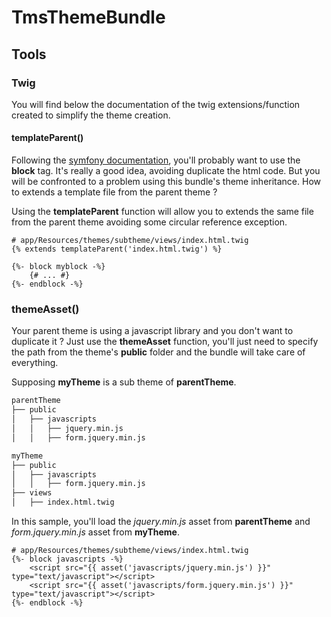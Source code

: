 TmsThemeBundle
==============

## Tools

### Twig
You will find below the documentation of the twig extensions/function created to simplify the theme creation.

#### templateParent()
Following the [symfony documentation](https://symfony.com/doc/current/templating.html#template-inheritance-and-layouts), you'll probably want to use the **block** tag. It's really a good idea, avoiding duplicate the html code. But you will be confronted to a problem using this bundle's theme inheritance. How to extends a template file from the parent theme ?

Using the **templateParent**  function will allow you to extends the same file from the parent theme avoiding some circular reference exception.
```twig
# app/Resources/themes/subtheme/views/index.html.twig
{% extends templateParent('index.html.twig') %}

{%- block myblock -%}
    {# ... #}
{%- endblock -%}
```

### themeAsset()
Your parent theme is using a javascript library and you don't want to duplicate it ? Just use the **themeAsset** function, you'll just need to specify the path from the theme's **public** folder and the bundle will take care of everything.

Supposing **myTheme** is a sub theme of **parentTheme**.
```bash
parentTheme
├── public
│   ├── javascripts
│   │   ├── jquery.min.js
│   │   ├── form.jquery.min.js
```
```bash
myTheme
├── public
│   ├── javascripts
│   │   ├── form.jquery.min.js
├── views
│   ├── index.html.twig
```
In this sample, you'll load the *jquery.min.js* asset from **parentTheme** and *form.jquery.min.js* asset from **myTheme**.
```twig
# app/Resources/themes/subtheme/views/index.html.twig
{%- block javascripts -%}
    <script src="{{ asset('javascripts/jquery.min.js') }}" type="text/javascript"></script>
    <script src="{{ asset('javascripts/form.jquery.min.js') }}" type="text/javascript"></script>
{%- endblock -%}
```
